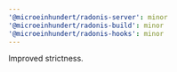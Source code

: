 ```yaml
---
'@microeinhundert/radonis-server': minor
'@microeinhundert/radonis-build': minor
'@microeinhundert/radonis-hooks': minor
---
```


Improved strictness.
